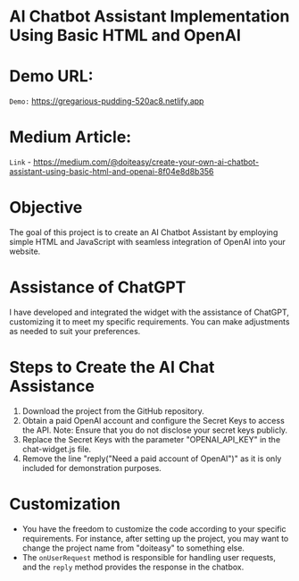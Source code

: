 <h1>AI Chatbot Assistant Implementation Using Basic HTML and OpenAI</h1>

# Demo URL:
`Demo:` https://gregarious-pudding-520ac8.netlify.app

# Medium Article:
  `Link` - https://medium.com/@doiteasy/create-your-own-ai-chatbot-assistant-using-basic-html-and-openai-8f04e8d8b356
  
# Objective
The goal of this project is to create an AI Chatbot Assistant by employing simple HTML and JavaScript with seamless integration of OpenAI into your website.

# Assistance of ChatGPT
I have developed and integrated the widget with the assistance of ChatGPT, customizing it to meet my specific requirements. 
You can make adjustments as needed to suit your preferences.

# Steps to Create the AI Chat Assistance
 1. Download the project from the GitHub repository.
 2. Obtain a paid OpenAI account and configure the Secret Keys to access the API.
 Note: Ensure that you do not disclose your secret keys publicly.
 3. Replace the Secret Keys with the parameter "OPENAI_API_KEY" in the chat-widget.js file.
 4. Remove the line "reply("Need a paid account of OpenAI")" as it is only included for demonstration purposes.

# Customization
  - You have the freedom to customize the code according to your specific requirements. For instance, after setting up the project, you may want to change the project name from "doiteasy" to something else.
  - The `onUserRequest` method is responsible for handling user requests, and the `reply` method provides the response in the chatbox.
